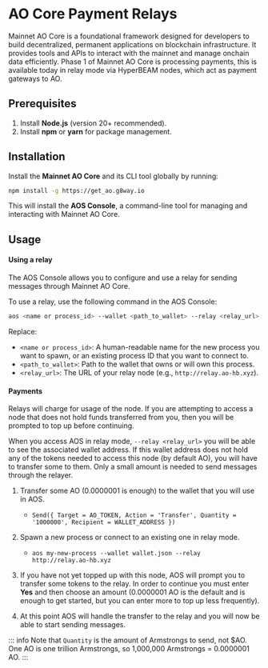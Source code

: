 # AO Core Payment Relays

Mainnet AO Core is a foundational framework designed for developers to build decentralized, permanent applications on blockchain infrastructure. It provides tools and APIs to interact with the mainnet and manage onchain data efficiently. Phase 1 of Mainnet AO Core is processing payments, this is available today in relay mode via HyperBEAM nodes, which act as payment gateways to AO.

## Prerequisites

1. Install **Node.js** (version 20+ recommended).
2. Install **npm** or **yarn** for package management.

## Installation

Install the **Mainnet AO Core** and its CLI tool globally by running:

```bash
npm install -g https://get_ao.g8way.io
```

This will install the **AOS Console**, a command-line tool for managing and interacting with Mainnet AO Core.

## Usage

#### Using a relay

The AOS Console allows you to configure and use a relay for sending messages through Mainnet AO Core.

To use a relay, use the following command in the AOS Console:

```bash
aos <name or process_id> --wallet <path_to_wallet> --relay <relay_url>
```

Replace:

- `<name or process_id>`: A human-readable name for the new process you want to spawn, or an existing process ID that you want to connect to.
- `<path_to_wallet>`: Path to the wallet that owns or will own this process.
- `<relay_url>`: The URL of your relay node (e.g., `http://relay.ao-hb.xyz`).

#### Payments

Relays will charge for usage of the node. If you are attempting to access a node that does not hold funds transferred from you, then you will be prompted to top up before continuing.

When you access AOS in relay mode, `--relay <relay_url>` you will be able to see the associated wallet address. If this wallet address does not hold any of the tokens needed to access this node (by default AO), you will have to transfer some to them. Only a small amount is needed to send messages through the relayer.

1. Transfer some AO (0.0000001 is enough) to the wallet that you will use in AOS.

   - `Send({ Target = AO_TOKEN, Action = 'Transfer', Quantity = '1000000', Recipient = WALLET_ADDRESS })`

2. Spawn a new process or connect to an existing one in relay mode.
   - `aos my-new-process --wallet wallet.json --relay http://relay.ao-hb.xyz`
3. If you have not yet topped up with this node, AOS will prompt you to transfer some tokens to the relay. In order to continue you must enter **Yes** and then choose an amount (0.0000001 AO is the default and is enough to get started, but you can enter more to top up less frequently).
4. At this point AOS will handle the transfer to the relay and you will now be able to start sending messages.

::: info
Note that `Quantity` is the amount of Armstrongs to send, not $AO. One AO is one trillion Armstrongs, so 1,000,000 Armstrongs = 0.0000001 AO.
:::
